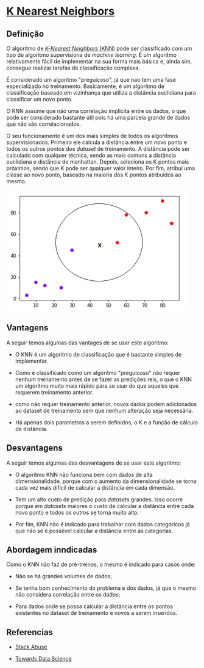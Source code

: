[knn]:./docs/knn.png "K-Nearest Neighbors"

# [K Nearest Neighbors](./k_nearest_neighbors.ipynb)

## Definição

O algoritmo de [_K-Nearest Neighbors_ (KNN)](./k_nearest_neighbors.ipynb) pode ser classificado com um tipo de algoritmo supervisiona de _machine learning_. É um algoritmo relativamente fácil de implementar na sua forma mais básica e, ainda sim, consegue realizar tarefas de classificação complexa.

É considerado um algoritmo "preguiçoso", já que nao tem uma fase especializado no treinamento. Basicamente, é um algoritmo de classificação baseado em vizinhança que utiliza a distância euclidiana para classificar um novo ponto.

O KNN assume que não uma correlação implicita entre os dados, o que pode ser considerado bastante útil pois há uma parcela grande de dados que não são correlacionados.

O seu funcionamento é um dos mais simples de todos os algoritmos supervisionados. Primeiro ele calcula a distância entre um novo ponto e todos os outros pontos dos _dataset_ de treinamento. A distância pode ser calculado com qualquer técnica, sendo as mais comuns a distância euclidiana e distância de manhattan. Depois, seleciona os K pontos mais próximos, sendo que  K pode ser qualquer valor inteiro. Por fim, atribui uma classe ao novo ponto, baseado na maioria dos K pontos atribuídos ao mesmo.

![K Nearest Neighbors][knn]

## Vantagens
A seguir temos algumas das vantages de se usar este algoritmo:

- O KNN é um algoritmo de classificação que é bastante simples de implementar.

- Como é classificado como um algoritmo "preguicoso" não requer nenhum treinamento antes de se fazer as predições reis, o que o KNN um algoritmo muito mais rápido para se usar do que aqueles que requerem treinamento anterior.

- como não requer treinamento anterior, novos dados podem adicionados ao dataset de treinamento sem que nenhum alteração seja necessária.

- Há apenas dois parametros a serem definidos, o K e a função de cálculo de distância.

## Desvantagens
A seguir temos algumas das desvantagens de se usar este algoritmo:

- O algoritmo KNN não funciona bem com dados de alta dimensionalidade, porque com o aumento da dimensionalidade se torna cada vez mais difícil de calcular a distância em cada dimensão.

- Tem um alto custo de predição para _datasets_ grandes. Isso ocorre porque em _datasets_ maiores o custo de calcular a distância entre cada novo ponto e todos os outros se torna muito alto.

- Por fim, KNN não é indicado para trabalhar com dados categóricos já que não se é possével calcular a distância entre as categorias.


## Abordagem inndicadas

Como o KNN não faz de pré-treinos, o mesmo é indicado para casos onde:

- Não se há grandes volumes de dados;

- Se tenha bom conhecimento do problema e dos dados, já que o mesmo não considera correlação entre os dados;

- Para dados onde se possa calcular a distância entre os pontos existentes no dataset de treinamento e novos a serem inseridos.

## Referencias

- [Stack Abuse](https://stackabuse.com/k-nearest-neighbors-algorithm-in-python-and-scikit-learn/)


- [Towards Data Science](https://towardsdatascience.com/knn-algorithm-what-when-why-how-41405c16c36f)